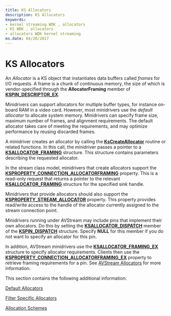 ```yaml
---
title: KS Allocators
description: KS Allocators
keywords:
- kernel streaming WDK , allocators
- KS WDK , allocators
- allocators WDK kernel streaming
ms.date: 04/20/2017
---
```


# KS Allocators





An *Allocator* is a KS object that instantiates data buffers called *frames* for I/O requests. A frame is a chunk of continuous memory, the size of which is vendor-specified through the **AllocatorFraming** member of [**KSPIN\_DESCRIPTOR\_EX**](/windows-hardware/drivers/ddi/ks/ns-ks-_kspin_descriptor_ex).

Minidrivers can support allocators for multiple buffer types, for instance on-board RAM in a video card. However, most minidrivers use the *default allocator* to allocate system memory. Minidrivers can specify frame size, maximum number of frames, and alignment requirements. The default allocator takes care of meeting the requirements, and may optimize performance by reusing discarded frames.

A minidriver creates an allocator by calling the [**KsCreateAllocator**](/windows-hardware/drivers/ddi/ks/nf-ks-kscreateallocator) routine or related functions. In this call, the minidriver passes a pointer to a [**KSALLOCATOR\_FRAMING**](/windows-hardware/drivers/ddi/ks/ns-ks-ksallocator_framing) structure. This structure contains parameters describing the requested allocator.

In the stream class model, minidrivers that create allocators support the [**KSPROPERTY\_CONNECTION\_ALLOCATORFRAMING**](./ksproperty-connection-allocatorframing.md) property. This is a read-only request that returns a pointer to the relevant [**KSALLOCATOR\_FRAMING**](/windows-hardware/drivers/ddi/ks/ns-ks-ksallocator_framing) structure for the specified sink handle.

Minidrivers that provide allocators should also support the [**KSPROPERTY\_STREAM\_ALLOCATOR**](./ksproperty-stream-allocator.md) property. This property provides read/write access to the handle of the allocator currently assigned to the stream connection point.

Minidrivers running under AVStream may include pins that implement their own allocators. Do this by setting the [**KSALLOCATOR\_DISPATCH**](/windows-hardware/drivers/ddi/ks/ns-ks-_ksallocator_dispatch) member of the [**KSPIN\_DISPATCH**](/windows-hardware/drivers/ddi/ks/ns-ks-_kspin_dispatch) structure. Specify **NULL** for this member if you do not want to specify an allocator for this pin.

In addition, AVStream minidrivers use the [**KSALLOCATOR\_FRAMING\_EX**](/windows-hardware/drivers/ddi/ks/ns-ks-ksallocator_framing_ex) structure to specify allocator requirements. Clients then use the [**KSPROPERTY\_CONNECTION\_ALLOCATORFRAMING\_EX**](./ksproperty-connection-allocatorframing-ex.md) property to retrieve framing requirements for a pin. See [AVStream Allocators](avstream-allocators.md) for more information.

This section contains the following additional information:

[Default Allocators](default-allocators.md)

[Filter Specific Allocators](filter-specific-allocators.md)

[Allocation Schemes](allocation-schemes.md)

 

